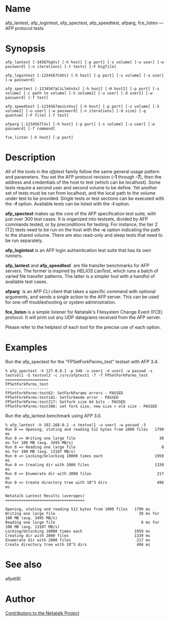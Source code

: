# Name

afp_lantest, afp_logintest, afp_spectest, afp_speedtest, afparg, fce_listen — AFP protocol tests

# Synopsis

`afp_lantest [-34567GgVv] [-h host] [-p port] [-s volume] [-u user] [-w password] [-n iterations] [-t tests] [-F bigfile]`

`afp_logintest [-1234567CmVv] [-h host] [-p port] [-s volume] [-u user] [-w password]`

`afp_spectest [-1234567aCiLlmVvXx] [-h host] [-H host2] [-p port] [-s volume] [-c path to volume] [-S volume2] [-u user] [-d user2] [-w password] [-f test]`

`afp_speedtest [-1234567aeiLnVvy] [-h host] [-p port] [-s volume] [-S volume2] [-u user] [-w password] [-n iterations] [-d size] [-q quantum] [-F file] [-f test]`

`afparg [-1234567lVv] [-h host] [-p port] [-s volume] [-u user] [-w password] [-f command]`

`fce_listen [-h host] [-p port]`

# Description

All of the tools in the *afptest* family follow the same general usage
pattern and parameters. You set the AFP protocol revision (**-1** through
**-7**), then the address and credentials of the host to test (which can
be localhost). Some tests require a second user and second volume to be
define. Yet another set of tests must be run from localhost, and the
local path to the volume under test to be provided. Single tests or test
sections can be executed with the **-f** option. Available tests can be
listed with the **-l** option.

**afp_spectest** makes up the core of the AFP specification test suite,
with just over 300 test cases. It is organized into testsets, divided by
AFP commands tested, or by preconditions for testing. For instance, the
tier 2 (T2) tests need to be run on the host with the **-c** option
indicating the path to the shared volume. There are also read-only and
sleep tests that need to be run separately.

**afp_logintest** is an AFP login authentication test suite that has its
own runners.

**afp_lantest** and **afp_speedtest**` are file transfer benchmarks for AFP
servers. The former is inspired by *HELIOS LanTest*, which runs a batch
of varied file transfer patterns. The latter is a simpler tool with a
handful of available test cases.

**afparg**` is an AFP CLI client that takes a specific command with
optional arguments, and sends a single action to the AFP server. This
can be used for one-off troubleshooting or system administration.

**fce_listen** is a simple listener for Netatalk's Filesystem Change Event
(FCE) protocol. It will print out any UDP datagrams received from the AFP
server.

Please refer to the helptext of each tool for the precise use of each
option.

# Examples

Run the afp_spectest for the "FPSetForkParms_test" testset with AFP 3.4.

    % afp_spectest -h 127.0.0.1 -p 548 -u user1 -d user2 -w passwd -s testvol1 -S testvol2 -c /srv/afptest1 -7 -f FPSetForkParms_test
    ===================
    FPSetForkParms_test
    -------------------
    FPSetForkParms:test62: SetForkParams errors - PASSED
    FPSetForkParms:test141: Setforkmode error - PASSED
    FPSetForkParms:test217: Setfork size 64 bits - PASSED
    FPSetForkParms:test306: set fork size, new size > old size - PASSED

Run the afp_lantest benchmark using AFP 3.0.

    % afp_lantest -h 192.168.0.2 -s testvol1 -u user1 -w passwd -3
    Run 0 => Opening, stating and reading 512 bytes from 1000 files   1799 ms
    Run 0 => Writing one large file                                     30 ms for 100 MB (avg. 3495 MB/s)
    Run 0 => Reading one large file                                      8 ms for 100 MB (avg. 13107 MB/s)
    Run 0 => Locking/Unlocking 10000 times each                       1959 ms
    Run 0 => Creating dir with 2000 files                             1339 ms
    Run 0 => Enumerate dir with 2000 files                             217 ms
    Run 0 => Create directory tree with 10^3 dirs                      496 ms

    Netatalk Lantest Results (averages)
    ===================================

    Opening, stating and reading 512 bytes from 1000 files   1799 ms
    Writing one large file                                     30 ms for 100 MB (avg. 3495 MB/s)
    Reading one large file                                      8 ms for 100 MB (avg. 13107 MB/s)
    Locking/Unlocking 10000 times each                       1959 ms
    Creating dir with 2000 files                             1339 ms
    Enumerate dir with 2000 files                             217 ms
    Create directory tree with 10^3 dirs                      496 ms

# See also

afpd(8)

# Author

[Contributors to the Netatalk Project](https://netatalk.io/contributors)
